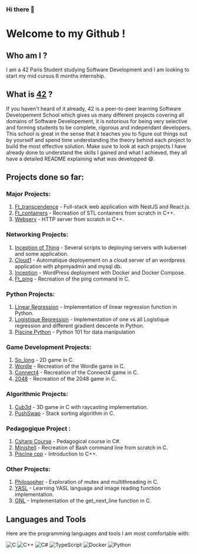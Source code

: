 ### Hi there 👋

<!--
**vportens/vportens** is a ✨ _special_ ✨ repository because its `README.md` (this file) appears on your GitHub profile.

Here are some ideas to get you started:

- 🔭 I’m currently working on ...
- 🌱 I’m currently learning ...
- 👯 I’m looking to collaborate on ...
- 🤔 I’m looking for help with ...
- 💬 Ask me about ...
- 📫 How to reach me: ...
- 😄 Pronouns: ...
- ⚡ Fun fact: ...
-->
# Welcome to my Github !

## Who am I ?
I am a 42 Paris Student studying Software Development and I am looking to start my mid cursus 6 months internship.

## What is [42](https://42.fr/en/homepage/) ?

If you haven't heard of it already, 42 is a peer-to-peer learning Software Developement School which gives us many different projects covering all domains of Software Developement, it is notorious for being very selective and forming students to be complete, rigorous and independant developers. This school is great in the sense that it teaches you to figure out things out by yourself and spend time understanding the theory behind each project to build the most effective solution. Make sure to look at each projects I have already done to understand the skills I gained and what I achieved, they all have a detailed README explaining what was developped :smile:.

## Projects done so far:

### Major Projects:
1. [Ft_transcendence](https://github.com/axaidan/ft_transcendance) - Full-stack web application with NestJS and React.js.
2. [Ft_containers](https://github.com/vportens/ft_container) - Recreation of STL containers from scratch in C++.
4. [Webserv](https://github.com/vportens/webserv) - HTTP server from scratch in C++.


### Networking Projects:
1. [Inception of Thing](https://github.com/Balgor18/Inception-of-things) - Several scripts to deploying servers with kubernet and some application.
2. [Cloud1](https://github.com/vportens/cloud-1) - Automatique deployement on a cloud server of an wordpress application with phpmyadmin and mysql db.
3. [Inception](https://github.com/vportens/inception_project) - WordPress deployment with Docker and Docker Compose.
4. [Ft_ping](https://github.com/vportens/ft_ping) - Recreation of the ping command in C.

### Python Projects:
1. [Linear Regression](https://github.com/vportens/machine_learning/tree/main/regression_lineaire) - Implementation of linear regression function in Python.
2. [Logistique Regression](https://github.com/vportens/dslr) - Implementation of one vs all Logistique regression and different gradient descente in Python.
3. [Piscine Python](https://github.com/vportens/Piscine_Python) - Python 101 for data manipulation


### Game Development Projects:
1. [So_long](https://github.com/vportens/petits_programmes/tree/master/game/so_long) - 2D game in C.
2. [Wordle](https://github.com/vportens/petits_programmes/tree/master/game/wordle) - Recreation of the Wordle game in C.
3. [Connect4](https://github.com/vportens/petits_programmes/tree/master/game/connect4) - Recreation of the Connect4 game in C.
4. [2048](https://github.com/vportens/petits_programmes/tree/master/game/2048) - Recreation of the 2048 game in C.

### Algorithmic Projects:
1. [Cub3d](https://github.com/vportens/petits_programmes/tree/master/game/cub3D) - 3D game in C with raycasting implementation.
2. [PushSwap](https://github.com/vportens/push_swap) - Stack sorting algorithm in C.

### Pedagogique Project :
1. [Csharp Course](https://github.com/vportens/c-cour) - Pedagogical course in C#.
2. [Minishell](https://github.com/vportens/minishell) - Recreation of Bash command line from scratch in C.
3. [Piscine cpp](https://github.com/vportens/Piscine_CPP) - Introduction to C++.

### Other Projects:
1. [Philosopher](https://github.com/vportens/philosopher) - Exploration of mutex and multithreading in C.
3. [YASL](https://github.com/vportens/petits_programmes/tree/master/YASL) - Learning YASL language and image reading function implementation.
4. [GNL](https://github.com/vportens/gnl-) - Implementation of the get_next_line function in C.


## Languages and Tools

Here are the programming languages and tools I am most comfortable with:

![C](https://img.shields.io/badge/-C-00599C?style=flat-square&logo=c)
![C++](https://img.shields.io/badge/-C++-00599C?style=flat-square&logo=c)
![C#](https://img.shields.io/badge/-CSharp-239120?style=flat-square&logo=c-sharp)
![TypeScript](https://img.shields.io/badge/-TypeScript-007ACC?style=flat-square&logo=typescript)
![Docker](https://img.shields.io/badge/-Docker-black?style=flat-square&logo=docker)
![Python](https://img.shields.io/badge/-Python-black?style=flat-square&logo=Python)
